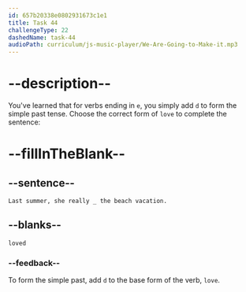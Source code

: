 ```yaml
---
id: 657b20338e0802931673c1e1
title: Task 44
challengeType: 22
dashedName: task-44
audioPath: curriculum/js-music-player/We-Are-Going-to-Make-it.mp3
---
```



# --description--

You've learned that for verbs ending in `e`, you simply add `d` to form the simple past tense. Choose the correct form of `love` to complete the sentence: 

# --fillInTheBlank--

## --sentence--

`Last summer, she really _ the beach vacation.`

## --blanks--

`loved`

### --feedback--

To form the simple past, add `d` to the base form of the verb, `love`.

